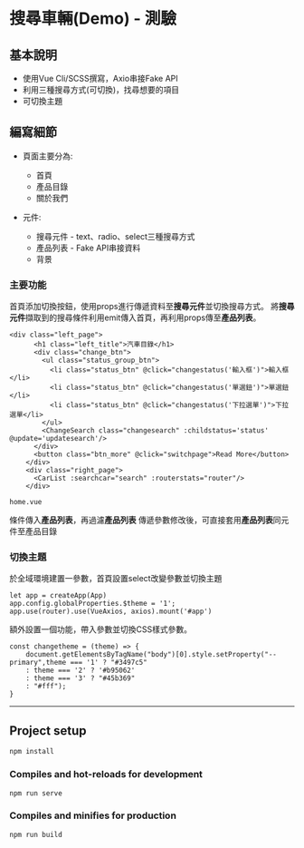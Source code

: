 # 搜尋車輛(Demo) - 測驗

## 基本說明
- 使用Vue Cli/SCSS撰寫，Axio串接Fake API
- 利用三種搜尋方式(可切換)，找尋想要的項目
- 可切換主題

## 編寫細節
* 頁面主要分為:
    * 首頁
    * 產品目錄
    * 關於我們

* 元件:
    * 搜尋元件 - text、radio、select三種搜尋方式
    * 產品列表 - Fake API串接資料
    * 背景
### 主要功能
首頁添加切換按鈕，使用props進行傳遞資料至**搜尋元件**並切換搜尋方式。
將**搜尋元件**擷取到的搜尋條件利用emit傳入首頁，再利用props傳至**產品列表**。
```
<div class="left_page">
      <h1 class="left_title">汽車目錄</h1>
      <div class="change_btn">
        <ul class="status_group_btn">
          <li class="status_btn" @click="changestatus('輸入框')">輸入框</li>
          <li class="status_btn" @click="changestatus('單選鈕')">單選鈕</li>
          <li class="status_btn" @click="changestatus('下拉選單')">下拉選單</li>
        </ul>
        <ChangeSearch class="changesearch" :childstatus='status' @update='updatesearch'/>
      </div>
      <button class="btn_more" @click="switchpage">Read More</button>
    </div>
    <div class="right_page">
      <CarList :searchcar="search" :routerstats="router"/>
    </div>
    
home.vue
```
條件傳入**產品列表**，再過濾**產品列表**
傳遞參數修改後，可直接套用**產品列表**同元件至產品目錄

### 切換主題

於全域環境建置一參數，首頁設置select改變參數並切換主題
```
let app = createApp(App)
app.config.globalProperties.$theme = '1';
app.use(router).use(VueAxios, axios).mount('#app')
```
額外設置一個功能，帶入參數並切換CSS樣式參數。
```
const changetheme = (theme) => {
    document.getElementsByTagName("body")[0].style.setProperty("--primary",theme === '1' ? "#3497c5" 
    : theme === '2' ? '#b95062' 
    : theme === '3' ? "#45b369" 
    : "#fff");
}
```

---------------------------------------

## Project setup
```
npm install
```

### Compiles and hot-reloads for development
```
npm run serve
```

### Compiles and minifies for production
```
npm run build
```
